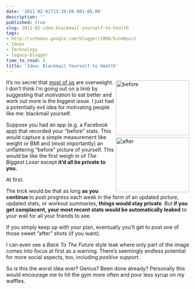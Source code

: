 ```yaml
---
date: '2011-02-01T13:38:00.001-05:00'
description: ''
published: true
slug: 2011-02-idea-blackmail-yourself-to-health
tags:
- http://schemas.google.com/blogger/2008/kind#post
- Ideas
- Technology
- legacy-blogger
time_to_read: 5
title: 'Idea: Blackmail Yourself to Health'
---
```


<div style="float: right;"><img alt="before" height="150" src="http://lh4.ggpht.com/_IKD9WtY5kxU/TUhTm0EUdTI/AAAAAAAABWo/IOPWhHzWQUs/before%5B4%5D.jpg?imgmax=800" style="margin: 3px; display: inline;" title="before" width="200" />     <br /><img alt="after" height="150" src="http://lh3.ggpht.com/_IKD9WtY5kxU/TUhTnN1qPyI/AAAAAAAABWs/60t_cbGeH7A/after%5B3%5D.jpg?imgmax=800" style="margin: 3px; display: inline;" title="after" width="200" /></div>  <p>It’s no secret that <a href="http://www.wolframalpha.com/input/?i=median+US+BMI" target="_blank">most of us</a> are overweight. I don’t think I’m going out on a limb by suggesting that <em>motivation </em>to eat better and work out more is the biggest issue. I just had a potentially evil idea for motivating people like me: blackmail yourself.</p>  <p>Suppose you had an app (e.g. a Facebook app) that recorded your “before” stats. This would capture a simple measurement like weight or BMI and (most importantly) an unflattering “before” picture of yourself. This would be like the first weigh in of <em>The Biggest Loser</em> except <strong>it’d all be private to you.</strong></p>  <p>At first.</p>  <p>The trick would be that as long <strong>as you continue </strong>to post progress each week in the form of an updated picture, updated stats, or workout summaries, <strong>things would stay private</strong>. But<strong> if you get complacent, your most recent stats would be automatically leaked</strong> to your wall for all your friends to see.</p>  <p>If you simply keep up with your plan, eventually you’ll get to post one of those sweet “after” shots (if you want).</p>  <p>I can even see a <em>Back To The Future</em> style leak where only part of the image comes into focus at first as a warning. There’s seemingly endless potential for more social aspects, too, including <em>positive support</em>.</p>  <p>So is this the worst idea ever? Genius? Been done already? Personally this would encourage me to hit the gym more often and pour less syrup on my waffles.</p>